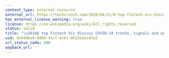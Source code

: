 ```yaml
---
content_type: external-resource
external_url: https://techcrunch.com/2020/04/21/8-top-fintech-vcs-discuss-covid-19-trends-signals-and-opportunities/
has_external_license_warning: true
license: https://en.wikipedia.org/wiki/All_rights_reserved
status: valid
title: "\u20188 top Fintech VCs discuss COVID-19 trends, signals and opportunities"
uid: dc64dba9-9d0d-41cf-acb1-b622e2ecd1e2
url_status_code: 200
wayback_url: ''
---
```

